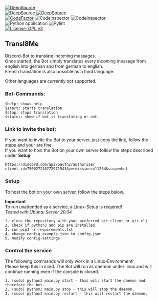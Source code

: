 [![DeepSource](https://static.deepsource.io/deepsource-badge-light-mini.svg)](https://deepsource.io/gh/noctua84/Transl8Me/?ref=repository-badge)  
[![DeepSource](https://deepsource.io/gh/noctua84/Transl8Me.svg/?label=active+issues&show_trend=true)](https://deepsource.io/gh/noctua84/Transl8Me/?ref=repository-badge)
[![DeepSource](https://deepsource.io/gh/noctua84/Transl8Me.svg/?label=resolved+issues&show_trend=true)](https://deepsource.io/gh/noctua84/Transl8Me/?ref=repository-badge)  
[![CodeFactor](https://www.codefactor.io/repository/github/noctua84/transl8me/badge)](https://www.codefactor.io/repository/github/noctua84/transl8me)
![CodeInspector](https://www.code-inspector.com/project/12992/status/svg)
![CodeInspector](https://www.code-inspector.com/project/12992/score/svg)  
![Python application](https://github.com/noctua84/Transl8Me/workflows/Python%20application/badge.svg)
![Pylint](https://github.com/noctua84/Transl8Me/workflows/Pylint/badge.svg?branch=master)  
[![License: GPL v3](https://img.shields.io/badge/License-GPLv3-blue.svg)](https://www.gnu.org/licenses/gpl-3.0)

## Transl8Me

Discord-Bot to translate incoming messages.  
Once started, the Bot simply translates every incoming message from english into german
and from german to english.  
Frensh translation is also possible as a third language.  
  
Other languages are currently not supported.

### Bot-Commands:

```
$help: shows help
$start: starts translation
$stop: stops translation
$status: show if bot is translating or not.
```

### Link to invite the bot:

If you want to invite the Bot to your server, just copy the link, follow the steps and your are fine.  
If you want to host the Bot on your own server follow the steps described under **Setup**

```
https://discord.com/api/oauth2/authorize?client_id=750027210772971543&permissions=11264&scope=bot
```

### Setup

To host the bot on your own server, follow the steps below.

**Important**  
To run unattended as a service, a Linux-Setup is required!  
_Tested with Ubuntu Server 20.04_

```
1. clone the repository with your preferred git-client or git-cli
2. Check if python3 and pip are installed.
3. run pip3 -r requirements.txt
4. change config_example.json to config.json
5. modify config-settings
```

### Control the service

The following commands will only work in a Linux-Environment!  
Please keep this in mind.
The Bot will run as daemon under linux and will continue running even if the console is closed.

```
1. (sudo) python3 main.py start - this will start the daemon and therefore the bot.
2. (sudo) python3 main.py stop - this will stop the daemon.
3. (sudo) python3 main.py restart - this will restart the daemon.
```
